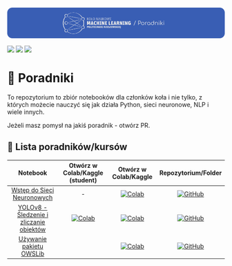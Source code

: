 ![](resources/Notebooks.png)

[![](https://badges.aleen42.com/src/github.svg)](https://github.com/knmlprz/)
[![](https://badges.aleen42.com/src/discord.svg)](https://discord.com/invite/ZYJdXXgE6H)
[![](https://badges.aleen42.com/src/telegram.svg)](https://t.me/s/knmlprz)

# 👋 Poradniki

To repozytorium to zbiór notebooków dla członków koła i nie tylko, z których możecie nauczyć się jak działa Python, sieci neuronowe, NLP i wiele innych.

Jeżeli masz pomysł na jakiś poradnik - otwórz PR.

## 📓 Lista poradników/kursów

|                                                                             **Notebook**                                                                              |                                                                                          **Otwórz w Colab/Kaggle (student)**                                                                                           |                                                                                                      **Otwórz w Colab/Kaggle**                                                                                                      |                                                               **Repozytorium/Folder**                                                               |
| :-------------------------------------------------------------------------------------------------------------------------------------------------------------------: | :--------------------------------------------------------------------------------------------------------------------------------------------------------------------------------------------------------------------: | :---------------------------------------------------------------------------------------------------------------------------------------------------------------------------------------------------------------------------------: | :-------------------------------------------------------------------------------------------------------------------------------------------------: |
| [Wstęp do Sieci Neuronowych](https://github.com/knmlprz/poradniki/blob/main/Python/Wst%C4%99p%20do%20Sieci%20Neuronowych/Wst%C4%99p%20do%20Sieci%20Neuronowych.ipynb) |                                                                                                           -                                                                                                            | [![Colab](https://colab.research.google.com/assets/colab-badge.svg)](https://colab.research.google.com/github/knmlprz/poradniki/blob/main/Python/Wst%C4%99p%20do%20Sieci%20Neuronowych/Wst%C4%99p%20do%20Sieci%20Neuronowych.ipynb) | [![GitHub](https://badges.aleen42.com/src/github.svg)](https://github.com/knmlprz/poradniki/tree/main/Python/Wst%C4%99p%20do%20Sieci%20Neuronowych) |
|     [YOLOv8 - Śledzenie i zliczanie obiektów](https://github.com/knmlprz/poradniki/blob/main/Python/YOLOv8/YOLOv8_%C5%9Aledzenie_i_zliczanie_obiekt%C3%B3w.ipynb)     | [![Colab](https://colab.research.google.com/assets/colab-badge.svg)](https://colab.research.google.com/github/knmlprz/poradniki/blob/main/Python/YOLOv8/YOLOv8_%C5%9Aledzenie_i_zliczanie_obiekt%C3%B3w_student.ipynb) |           [![Colab](https://colab.research.google.com/assets/colab-badge.svg)](https://colab.research.google.com/github/knmlprz/poradniki/blob/main/Python/YOLOv8/YOLOv8_%C5%9Aledzenie_i_zliczanie_obiekt%C3%B3w.ipynb)            |                [![GitHub](https://badges.aleen42.com/src/github.svg)](https://github.com/knmlprz/poradniki/tree/main/Python/YOLOv8)                 |
|                [Używanie pakietu OWSLib](https://github.com/knmlprz/poradniki/blob/main/Python/U%C5%BCywanie%20biblioteki%20OWSLib/owslib_usage.ipynb)                |                                                                                                                                                                                                                        |              [![Colab](https://colab.research.google.com/assets/colab-badge.svg)](https://colab.research.google.com/github/knmlprz/poradniki/blob/main/Python/U%C5%BCywanie%20biblioteki%20OWSLib/owslib_usage.ipynb)               |  [![GitHub](https://badges.aleen42.com/src/github.svg)](https://github.com/knmlprz/poradniki/tree/main/Python/U%C5%BCywanie%20biblioteki%20OWSLib)  |
